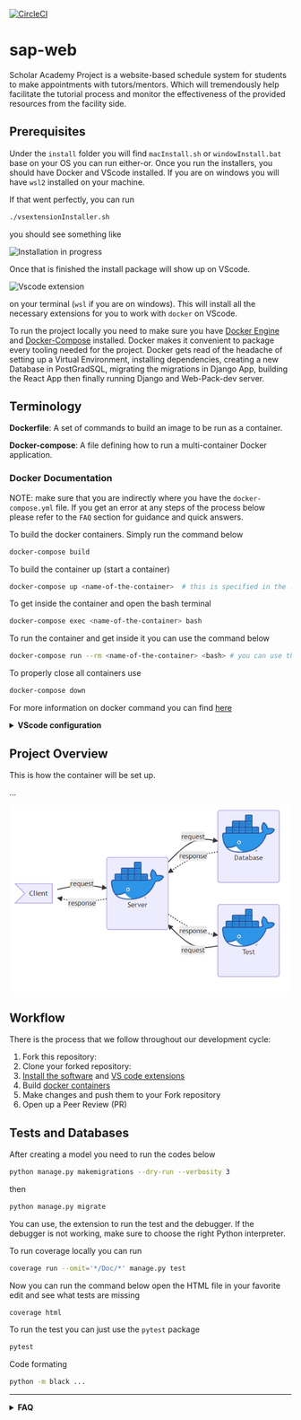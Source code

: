 [![CircleCI](https://circleci.com/gh/Swarmies/sap-core/tree/develop.svg?style=svg)](https://circleci.com/gh/Swarmies/sap-core/tree/develop)

# sap-web

Scholar Academy Project is a website-based schedule system for students to make appointments with tutors/mentors. Which will tremendously help facilitate the tutorial process and monitor the effectiveness of the provided resources from the facility side.

## Prerequisites

Under the `install` folder you will find `macInstall.sh` or `windowInstall.bat` base on your OS you can run either-or. Once you run the installers, you should have Docker and VScode installed. If you are on windows you will have `wsl2` installed on your machine.

If that went perfectly, you can run

```bash
./vsextensionInstaller.sh
```

you should see something like

![Installation in progress](/Doc/img/runvsextinstaller.PNG)

Once that is finished the install package will show up on VScode.

![Vscode extension](/Doc/img/extenstion_installed.PNG)

on your terminal (`wsl` if you are on windows). This will install all the necessary extensions for you to work with `docker` on VScode.

To run the project locally you need to make sure you have [Docker Engine](https://docs.docker.com/engine/install/) and [Docker-Compose](https://docs.docker.com/compose/install/) installed. Docker makes it convenient to package every tooling needed for the project. Docker gets read of the headache of setting up a Virtual Environment, installing dependencies, creating a new Database in PostGradSQL, migrating the migrations in Django App, building the React App then finally running Django and Web-Pack-dev server.

## Terminology

**Dockerfile**: A set of commands to build an image to be run as a container.

**Docker-compose**: A file defining how to run a multi-container Docker application.

### Docker Documentation

NOTE: make sure that you are indirectly where you have the `docker-compose.yml` file. If you get an error at any steps
of the process below please refer to the `FAQ` section for guidance and quick answers.

To build the docker containers. Simply run the command below

```bash
docker-compose build
```

To build the container up (start a container)

```bash
docker-compose up <name-of-the-container>  # this is specified in the .docker-compose.yml file
```

To get inside the container and open the bash terminal

```bash
docker-compose exec <name-of-the-container> bash
```

To run the container and get inside it you can use the command below

```bash
docker-compose run --rm <name-of-the-container> <bash> # you can use the bash command to open bash terminal 
```

To properly close all containers use

```bash
docker-compose down
```

For more information on docker command you can find [here](/Doc/docker-command-guide.md)

<details>
    <summary> <b> VScode configuration </b> </summary>

### Keybindings and settings

Inside the extension installing a script, there is a copy bash statement that directly copies to the location where VS Code is expecting to get the `settings.json` and `keybindings.json` files

However, the link is commented out because of the path difference in user VS Code depending on ower installation.

Therefore, please refer to them if you need additional tricks. However, I strongly recommend copying the `keybindings.json`` to help you with your development.

### Formatting

Press `ctrl + shift + P` and type `Preferences: Open Workspace Settings`

![preference window](/Doc/img/preferences.png)

Under `Workspace` search for Formatting and check `Format On Save`

Make sure the `prettier` is selected under `Text` inside the `Workspace`

Search for `prettier` under the extension and change the `Tab` Width` to 4 space

### Font Settings

In the workspace, you should set the `Font Family` to `Cascadia Code, Fira Code`

![font view](/Doc/img/FontChange.PNG)

You should be able to see a clear font difference in your editor.

### Todo Tree

By default should have `BUG`, `HACK`, `FIXME`, and `TODO`

</details>

## Project Overview

This is how the container will be set up.

...

![Project container structure](/Doc/img/projectContainersSetup.PNG)

## Workflow

There is the process that we follow throughout our development cycle:

1. Fork this repository:
2. Clone your forked repository:
3. [Install the software](#prerequisites) and [VS code extensions](#formatting)
4. Build [docker containers](/Doc/docker-command-guide.md)
5. Make changes and push them to your Fork repository
6. Open up a Peer Review (PR)

## Tests and Databases

After creating a model you need to run the codes below

```bash
python manage.py makemigrations --dry-run --verbosity 3
```

then

```bash
python manage.py migrate
```

You can use, the extension to run the test and the debugger.
If the debugger is not working, make sure to choose the right Python interpreter.

To run coverage locally you can run

```bash
coverage run --omit='*/Doc/*' manage.py test
```

Now you can run the command below open the HTML file in your favorite edit and see what tests are missing

```bash
coverage html
```

To run the test you can just use the `pytest` package

```bash
pytest
```

Code formating

```bash
python -m black ...
```

---

<details>

<summary> <b> FAQ</b>
</summary>

## General Errors

* If you are getting an error from a node like the one below

![terminal image](/Doc/img/node-error.PNG)

> try running the command below and rebuilding the image.

```bash
rm -rf /usr/local/lib/node_modules/npm
```

## Docker issues

* Permission error

![permission denied error](/Doc/img/permission_denied.PNG)

> you can run the command in as an admin that should solve it

* Why am I being asked to run the docker command as a root user (i.e sudo )?

> You probably have overlooked this [here](https://docs.docker.com/engine/install/linux-postinstall/)

* ERROR: Couldn't connect to Docker daemon at http+docker://localhost - is it running? link the one below.

![docker daemon](/Doc/img/docker%20daemon.PNG)

> The command below will fix your problem for now.

```bash
    sudo service docker start   # for work with SysVinit
    sudo systemctl start docker # for work with Systemd
```

> You probably have not configured docker to start on boot up here is a [link](https://docs.docker.com/engine/install/linux-postinstall/#configure-docker-to-start-on-boot) on how to do that

## Mac

Make sure you have a [code](https://code.visualstudio.com/docs/setup/mac) command installed in your path.

![walkthrough](https://user-images.githubusercontent.com/32272045/168448980-c8fcf5b3-9fad-4898-b7cc-a22dd256b19f.png)

## Windows

* `code .` is not opening on `wsl`

* ANS: Linking VScode [locally](https://stackoverflow.com/questions/57868950/wsl2-terminal-does-not-recognize-visual-studio-code)

</details>
